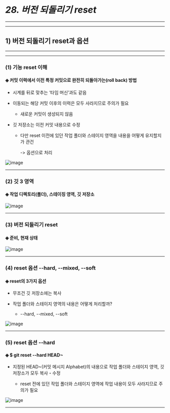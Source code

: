# *28. 버전 되돌리기 reset*
- - -
* * *
## 1) 버전 되돌리기 reset과 옵션
- - -
* * *
### (1) 기능 reset 이해
#### ◈ 커밋 이력에서 이전 특정 커밋으로 완전히 되돌아가는(roll back) 방법
  - 시계를 뒤로 맞추는 ‘타임 머신’과도 같음

  - 이동되는 해당 커밋 이후의 이력은 모두 사라지므로 주의가 필요

    - 새로운 커밋이 생성되지 않음
  - 깃 저장소는 이전 커밋 내용으로 수정

    - 다만 reset 이전에 있던 작업 폴더와 스테이지 영역을 내용을 어떻게 유지할지가 관건

      -> 옵션으로 처리

![image](https://github.com/JD12321/1-2-STD/assets/127118453/1d2d321e-a397-46af-b9d1-e79f64503af1)
- - -
### (2) 깃 3 영역
#### ◈ 작업 디렉토리(폴더), 스테이징 영역, 깃 저장소

![image](https://github.com/JD12321/1-2-STD/assets/127118453/e4c00e38-ebbb-492f-8615-5b456a149d70)
- - -
### (3) 버전 되돌리기 reset
#### ◈ 준비, 현재 상태

![image](https://github.com/JD12321/1-2-STD/assets/127118453/e0798700-e584-4e79-8297-bc4bd831074f)
- - -
### (4) reset 옵션 --hard, --mixed, --soft
#### ◈ reset의 3가지 옵션
  - 무조건 깃 저장소에는 복사

  - 작업 폴더와 스테이지 영역의 내용은 어떻게 처리할까?

    - --hard, --mixed, --soft

![image](https://github.com/JD12321/1-2-STD/assets/127118453/9e5e2fe6-b604-40e7-9e84-38db3e5233e8)
- - -
### (5) reset 옵션 --hard
#### ◈ $ git reset --hard HEAD~
  - 지정된 HEAD~(커밋 메시지 Alphabet)의 내용으로 작업 폴더와 스테이지 영역, 깃 저장소가 모두 복사・수정

    - reset 전에 있던 작업 폴더와 스테이지 영역에 작업 내용이 모두 사라지므로 주의가 필요

![image](https://github.com/JD12321/1-2-STD/assets/127118453/55a04ef1-23f0-459a-92af-82b8d0f69b34)
- - -
